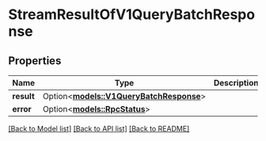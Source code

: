 # StreamResultOfV1QueryBatchResponse

## Properties

Name | Type | Description | Notes
------------ | ------------- | ------------- | -------------
**result** | Option<[**models::V1QueryBatchResponse**](v1QueryBatchResponse.md)> |  | [optional]
**error** | Option<[**models::RpcStatus**](rpcStatus.md)> |  | [optional]

[[Back to Model list]](../README.md#documentation-for-models) [[Back to API list]](../README.md#documentation-for-api-endpoints) [[Back to README]](../README.md)



